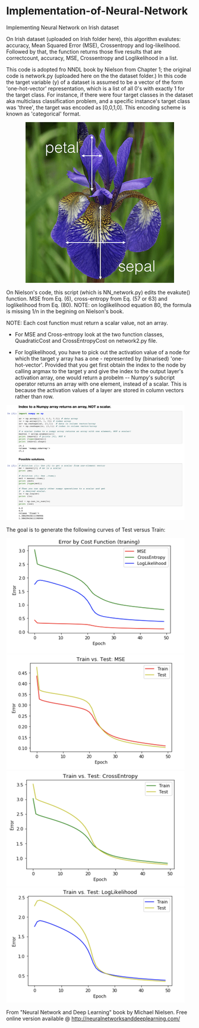 # Implementation-of-Neural-Network
Implementing Neural Network on Irish dataset 

On Irish dataset (uploaded on Irish folder here), this algorithm evalutes: accuracy, Mean Squared Error (MSE), Crossentropy and log-likelihood. Followed by that, the function returns those five results that are correctcount, accuracy, MSE, Crossentropy and Loglikelihood in a list.


This code is adopted fro NNDL book by Nielson from Chapter 1; the original code is network.py (uploaded here on the the dataset folder.) In this code the target variable (y) of a dataset is assumed to be a vector of the form 'one-hot-vector' representation, which is a list of all 0's with exactly 1 for the target class. For instance, if there were four target classes in the dataset aka multiclass classification problem, and a specific instance's target class was 'three', the target was encoded as [0,0,1,0]. This encoding scheme is known as 'categorical' format. 


<p align="center">
<img src = "images/IRISH.png">
 </p>

On Nielson's code, this script (which is NN_network.py) edits the evakute() function. MSE from Eq. (6), cross-entropy from Eq. (57 or 63) and loglikelihood from Eq. (80). NOTE: on loglikelihood equation 80, the formula is missing 1/n in the begining on Nielson's book. 

NOTE: Each cost function must return a scalar value, not an array. 

- For MSE and Cross-entropy look at the two function classes, QuadraticCost and CrossEntropyCost on network2.py file.

- For loglikelihood, you have to pick out the activation value of a node for which the target y array has a one - represented by (binarised) 'one-hot-vector'. Provided that you get first obtain the index to the node by calling argmax to the target y and give the index to the output layer's activation array, one would return a probelm -- Numpy's subcript operator returns an array with one element, instead of a scalar. This is because the activation values of a layer are stored in column vectors rather than row. 


<img src = "images/row_column.png" width = "480" height = "310">

The goal is to generate the following curves of Test versus Train:

<img src = "images/error_cruves.png" width = "480" height = "310">

<img src = "images/test_v_train.png" width = "480" height = "310">

<img src = "images/test_v_train_1.png" width = "480" height = "310">

<img src = "images/test_v_train_2.png" width = "480" height = "310">




From "Neural Network and Deep Learning" book by Michael Nielsen. Free online version available @ http://neuralnetworksanddeeplearning.com/


